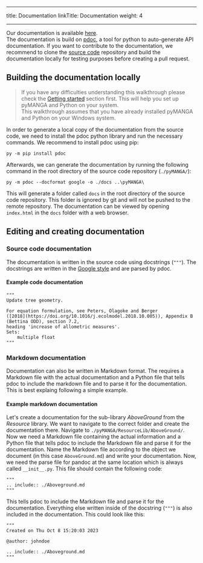 
---
title: Documentation
linkTitle: Documentation
weight: 4

---

Our documentation is available [here](https://pymanga.github.io/pyMANGA/pyMANGA.html).  
The documentation is build on [pdoc](https://pdoc.dev/), a tool for python to auto-generate API documentation. If you want to contribute to the documentation, we recommend to clone the [source code](/contribution/download) repository and build the documentation locally for testing purposes before creating a pull request. 

## Building the documentation locally

> If you have any difficulties understanding this walkthrough please check the [Getting started](../../docs/getting_started/installation/) section first. This will help you set up pyMANGA and Python on your system.  
> This walkthrough assumes that you have already installed pyMANGA and Python on your Windows system.

In order to generate a local copy of the documentation from the source code, we need to install the pdoc python library and run the necessary commands. We recommend to install pdoc using pip: 

    py -m pip install pdoc

Afterwards, we can generate the documentation by running the following command in the root directory of the source code repository (`./pyMANGA/`):

    py -m pdoc --docformat google -o ./docs ..\pyMANGA\

This will generate a folder called `docs` in the root directory of the source code repository. This folder is ignored by git and will not be pushed to the remote repository. The documentation can be viewed by opening `index.html` in the `docs` folder with a web browser.

## Editing and creating documentation

### Source code documentation

The documentation is written in the source code using docstrings (`"""`). The docstrings are written in the [Google style](https://google.github.io/styleguide/pyguide.html#38-comments-and-docstrings) and are parsed by pdoc. 

#### Example code documentation  

    """
    Update tree geometry.

    For equation formulation, see Peters, Olagoke and Berger
    ([2018](https://doi.org/10.1016/j.ecolmodel.2018.10.005)), Appendix B (Bettina ODD), section 7.2,
    heading 'increase of allometric measures'.
    Sets:
        multiple float
    """

### Markdown documentation

Documentation can also be written in Markdown format. The requires a Markdown file with the actual documentation and a Python file that tells pdoc to include the markdown file and to parse it for the documentation. This is best explaing following a simple example.

#### Example markdown documentation

Let's create a documentation for the sub-library *AboveGround* from the *Resource* library. We want to navigate to the correct folder and create the documentation there. Navigate to `./pyMANGA/ResourceLib/AboveGround/`. Now we need a Markdown file containing the actual information and a Python file that tells pdoc to include the Markdown file and parse it for the documentation. Name the Markdown file according to the object we document (in this case `AboveGround.md`) and write your documentation. Now, we need the parse file for pandoc at the same location which is always called `__init__.py`. This file should contain the following code:

    """
    .. include:: ./Aboveground.md
    """

This tells pdoc to include the Markdown file and parse it for the documentation. Everything else written inside of the docstring (`"""`) is also included in the documentation. This could look like this:

    """
    Created on Thu Oct 8 15:20:03 2023

    @author: johndoe  

    .. include:: ./Aboveground.md
    """
    
